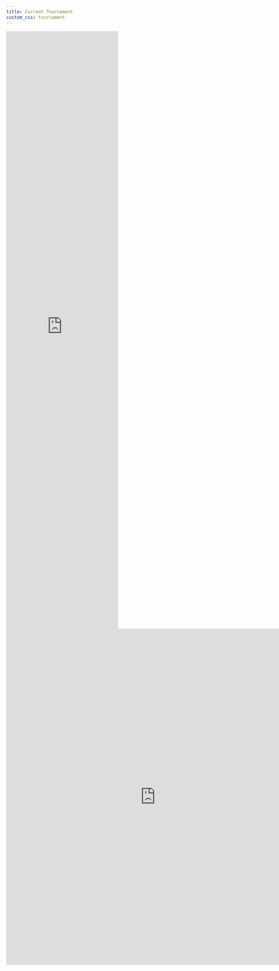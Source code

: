 ```yaml
---
title: Current Tournament
custom_css: tournament
---
```


<!-- <div class="tournament-box"> -->
<!-- <iframe width="640" height="360" src="https://widget.toornament.com/tournaments/2368422135721426944/stages/2368496497993678848/?_locale=en_US" allowfullscreen frameborder="0"></iframe> -->
<!-- <iframe class="tournament" src="https://widget.toornament.com/tournaments/3256057576021958656/?_locale=en_US" allowfullscreen frameborder="0"></iframe>
</div> -->

<div class="tournament-box">
<iframe class="tournament" height="1600" src="https://widget.toornament.com/tournaments/3256057576021958656/?_locale=en_US" allowfullscreen frameborder="0"></iframe>
</div>

<iframe width="800" height="900" src="https://widget.toornament.com/tournaments/3256057576021958656/?_locale=en_US" allowfullscreen frameborder="0"></iframe>